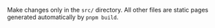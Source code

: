 Make changes only in the `src/` directory. All other files are static pages generated automatically by `pnpm build`.
